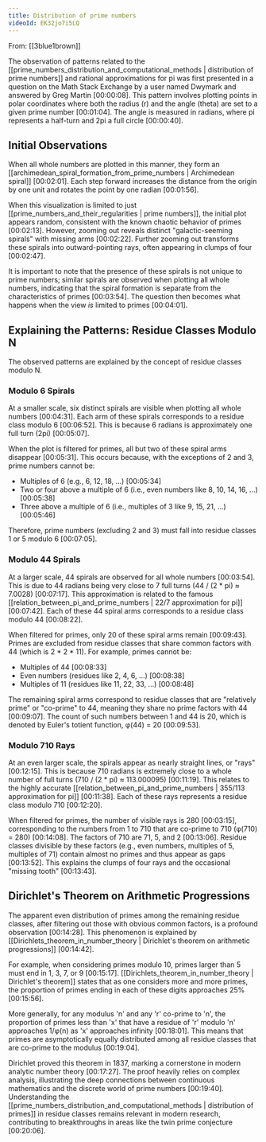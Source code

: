 ```yaml
---
title: Distribution of prime numbers
videoId: EK32jo7i5LQ
---
```


From: [[3blue1brown]] <br/> 

The observation of patterns related to the [[prime_numbers_distribution_and_computational_methods | distribution of prime numbers]] and rational approximations for pi was first presented in a question on the Math Stack Exchange by a user named Dwymark and answered by Greg Martin <a class="yt-timestamp" data-t="00:00:08">[00:00:08]</a>. This pattern involves plotting points in polar coordinates where both the radius (r) and the angle (theta) are set to a given prime number <a class="yt-timestamp" data-t="00:01:04">[00:01:04]</a>. The angle is measured in radians, where pi represents a half-turn and 2pi a full circle <a class="yt-timestamp" data-t="00:00:40">[00:00:40]</a>.

## Initial Observations

When all whole numbers are plotted in this manner, they form an [[archimedean_spiral_formation_from_prime_numbers | Archimedean spiral]] <a class="yt-timestamp" data-t="00:02:01">[00:02:01]</a>. Each step forward increases the distance from the origin by one unit and rotates the point by one radian <a class="yt-timestamp" data-t="00:01:56">[00:01:56]</a>.

When this visualization is limited to just [[prime_numbers_and_their_regularities | prime numbers]], the initial plot appears random, consistent with the known chaotic behavior of primes <a class="yt-timestamp" data-t="00:02:13">[00:02:13]</a>. However, zooming out reveals distinct "galactic-seeming spirals" with missing arms <a class="yt-timestamp" data-t="00:02:22">[00:02:22]</a>. Further zooming out transforms these spirals into outward-pointing rays, often appearing in clumps of four <a class="yt-timestamp" data-t="00:02:47">[00:02:47]</a>.

It is important to note that the presence of these spirals is not unique to prime numbers; similar spirals are observed when plotting all whole numbers, indicating that the spiral formation is separate from the characteristics of primes <a class="yt-timestamp" data-t="00:03:54">[00:03:54]</a>. The question then becomes what happens when the view *is* limited to primes <a class="yt-timestamp" data-t="00:04:01">[00:04:01]</a>.

## Explaining the Patterns: Residue Classes Modulo N

The observed patterns are explained by the concept of residue classes modulo N.

### Modulo 6 Spirals

At a smaller scale, six distinct spirals are visible when plotting all whole numbers <a class="yt-timestamp" data-t="00:04:31">[00:04:31]</a>. Each arm of these spirals corresponds to a residue class modulo 6 <a class="yt-timestamp" data-t="00:06:52">[00:06:52]</a>. This is because 6 radians is approximately one full turn (2pi) <a class="yt-timestamp" data-t="00:05:07">[00:05:07]</a>.

When the plot is filtered for primes, all but two of these spiral arms disappear <a class="yt-timestamp" data-t="00:05:31">[00:05:31]</a>. This occurs because, with the exceptions of 2 and 3, prime numbers cannot be:
*   Multiples of 6 (e.g., 6, 12, 18, ...) <a class="yt-timestamp" data-t="00:05:34">[00:05:34]</a>
*   Two or four above a multiple of 6 (i.e., even numbers like 8, 10, 14, 16, ...) <a class="yt-timestamp" data-t="00:05:38">[00:05:38]</a>
*   Three above a multiple of 6 (i.e., multiples of 3 like 9, 15, 21, ...) <a class="yt-timestamp" data-t="00:05:46">[00:05:46]</a>

Therefore, prime numbers (excluding 2 and 3) must fall into residue classes 1 or 5 modulo 6 <a class="yt-timestamp" data-t="00:07:05">[00:07:05]</a>.

### Modulo 44 Spirals

At a larger scale, 44 spirals are observed for all whole numbers <a class="yt-timestamp" data-t="00:03:54">[00:03:54]</a>. This is due to 44 radians being very close to 7 full turns (44 / (2 * pi) ≈ 7.0028) <a class="yt-timestamp" data-t="00:07:17">[00:07:17]</a>. This approximation is related to the famous [[relation_between_pi_and_prime_numbers | 22/7 approximation for pi]] <a class="yt-timestamp" data-t="00:07:42">[00:07:42]</a>. Each of these 44 spiral arms corresponds to a residue class modulo 44 <a class="yt-timestamp" data-t="00:08:22">[00:08:22]</a>.

When filtered for primes, only 20 of these spiral arms remain <a class="yt-timestamp" data-t="00:09:43">[00:09:43]</a>. Primes are excluded from residue classes that share common factors with 44 (which is 2 * 2 * 11). For example, primes cannot be:
*   Multiples of 44 <a class="yt-timestamp" data-t="00:08:33">[00:08:33]</a>
*   Even numbers (residues like 2, 4, 6, ...) <a class="yt-timestamp" data-t="00:08:38">[00:08:38]</a>
*   Multiples of 11 (residues like 11, 22, 33, ...) <a class="yt-timestamp" data-t="00:08:48">[00:08:48]</a>

The remaining spiral arms correspond to residue classes that are "relatively prime" or "co-prime" to 44, meaning they share no prime factors with 44 <a class="yt-timestamp" data-t="00:09:07">[00:09:07]</a>. The count of such numbers between 1 and 44 is 20, which is denoted by Euler's totient function, φ(44) = 20 <a class="yt-timestamp" data-t="00:09:53">[00:09:53]</a>.

### Modulo 710 Rays

At an even larger scale, the spirals appear as nearly straight lines, or "rays" <a class="yt-timestamp" data-t="00:12:15">[00:12:15]</a>. This is because 710 radians is extremely close to a whole number of full turns (710 / (2 * pi) ≈ 113.000095) <a class="yt-timestamp" data-t="00:11:19">[00:11:19]</a>. This relates to the highly accurate [[relation_between_pi_and_prime_numbers | 355/113 approximation for pi]] <a class="yt-timestamp" data-t="00:11:38">[00:11:38]</a>. Each of these rays represents a residue class modulo 710 <a class="yt-timestamp" data-t="00:12:20">[00:12:20]</a>.

When filtered for primes, the number of visible rays is 280 <a class="yt-timestamp" data-t="00:03:15">[00:03:15]</a>, corresponding to the numbers from 1 to 710 that are co-prime to 710 (φ(710) = 280) <a class="yt-timestamp" data-t="00:14:08">[00:14:08]</a>. The factors of 710 are 71, 5, and 2 <a class="yt-timestamp" data-t="00:13:06">[00:13:06]</a>. Residue classes divisible by these factors (e.g., even numbers, multiples of 5, multiples of 71) contain almost no primes and thus appear as gaps <a class="yt-timestamp" data-t="00:13:52">[00:13:52]</a>. This explains the clumps of four rays and the occasional "missing tooth" <a class="yt-timestamp" data-t="00:13:43">[00:13:43]</a>.

## Dirichlet's Theorem on Arithmetic Progressions

The apparent even distribution of primes among the remaining residue classes, after filtering out those with obvious common factors, is a profound observation <a class="yt-timestamp" data-t="00:14:28">[00:14:28]</a>. This phenomenon is explained by [[Dirichlets_theorem_in_number_theory | Dirichlet's theorem on arithmetic progressions]] <a class="yt-timestamp" data-t="00:14:42">[00:14:42]</a>.

For example, when considering primes modulo 10, primes larger than 5 must end in 1, 3, 7, or 9 <a class="yt-timestamp" data-t="00:15:17">[00:15:17]</a>. [[Dirichlets_theorem_in_number_theory | Dirichlet's theorem]] states that as one considers more and more primes, the proportion of primes ending in each of these digits approaches 25% <a class="yt-timestamp" data-t="00:15:56">[00:15:56]</a>.

More generally, for any modulus 'n' and any 'r' co-prime to 'n', the proportion of primes less than 'x' that have a residue of 'r' modulo 'n' approaches 1/φ(n) as 'x' approaches infinity <a class="yt-timestamp" data-t="00:18:01">[00:18:01]</a>. This means that primes are asymptotically equally distributed among all residue classes that are co-prime to the modulus <a class="yt-timestamp" data-t="00:19:04">[00:19:04]</a>.

Dirichlet proved this theorem in 1837, marking a cornerstone in modern analytic number theory <a class="yt-timestamp" data-t="00:17:27">[00:17:27]</a>. The proof heavily relies on complex analysis, illustrating the deep connections between continuous mathematics and the discrete world of prime numbers <a class="yt-timestamp" data-t="00:19:40">[00:19:40]</a>. Understanding the [[prime_numbers_distribution_and_computational_methods | distribution of primes]] in residue classes remains relevant in modern research, contributing to breakthroughs in areas like the twin prime conjecture <a class="yt-timestamp" data-t="00:20:06">[00:20:06]</a>.